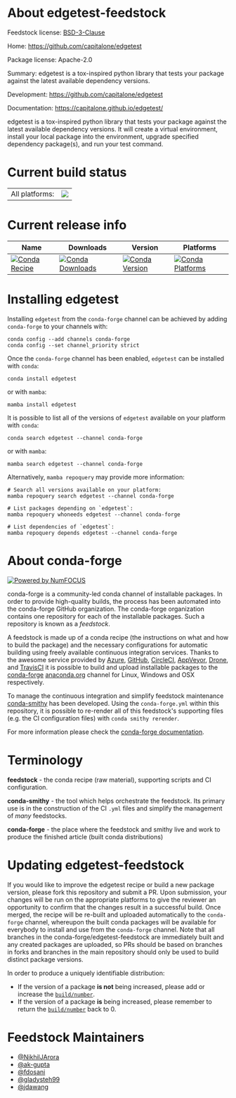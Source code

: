 About edgetest-feedstock
========================

Feedstock license: [BSD-3-Clause](https://github.com/conda-forge/edgetest-feedstock/blob/main/LICENSE.txt)

Home: https://github.com/capitalone/edgetest

Package license: Apache-2.0

Summary: edgetest is a tox-inspired python library that tests your package against the latest available dependency versions.

Development: https://github.com/capitalone/edgetest

Documentation: https://capitalone.github.io/edgetest/

edgetest is a tox-inspired python library that tests your package against the latest available dependency versions.
It will create a virtual environment, install your local package into the environment, upgrade specified dependency
package(s), and run your test command.


Current build status
====================


<table><tr><td>All platforms:</td>
    <td>
      <a href="https://dev.azure.com/conda-forge/feedstock-builds/_build/latest?definitionId=14704&branchName=main">
        <img src="https://dev.azure.com/conda-forge/feedstock-builds/_apis/build/status/edgetest-feedstock?branchName=main">
      </a>
    </td>
  </tr>
</table>

Current release info
====================

| Name | Downloads | Version | Platforms |
| --- | --- | --- | --- |
| [![Conda Recipe](https://img.shields.io/badge/recipe-edgetest-green.svg)](https://anaconda.org/conda-forge/edgetest) | [![Conda Downloads](https://img.shields.io/conda/dn/conda-forge/edgetest.svg)](https://anaconda.org/conda-forge/edgetest) | [![Conda Version](https://img.shields.io/conda/vn/conda-forge/edgetest.svg)](https://anaconda.org/conda-forge/edgetest) | [![Conda Platforms](https://img.shields.io/conda/pn/conda-forge/edgetest.svg)](https://anaconda.org/conda-forge/edgetest) |

Installing edgetest
===================

Installing `edgetest` from the `conda-forge` channel can be achieved by adding `conda-forge` to your channels with:

```
conda config --add channels conda-forge
conda config --set channel_priority strict
```

Once the `conda-forge` channel has been enabled, `edgetest` can be installed with `conda`:

```
conda install edgetest
```

or with `mamba`:

```
mamba install edgetest
```

It is possible to list all of the versions of `edgetest` available on your platform with `conda`:

```
conda search edgetest --channel conda-forge
```

or with `mamba`:

```
mamba search edgetest --channel conda-forge
```

Alternatively, `mamba repoquery` may provide more information:

```
# Search all versions available on your platform:
mamba repoquery search edgetest --channel conda-forge

# List packages depending on `edgetest`:
mamba repoquery whoneeds edgetest --channel conda-forge

# List dependencies of `edgetest`:
mamba repoquery depends edgetest --channel conda-forge
```


About conda-forge
=================

[![Powered by
NumFOCUS](https://img.shields.io/badge/powered%20by-NumFOCUS-orange.svg?style=flat&colorA=E1523D&colorB=007D8A)](https://numfocus.org)

conda-forge is a community-led conda channel of installable packages.
In order to provide high-quality builds, the process has been automated into the
conda-forge GitHub organization. The conda-forge organization contains one repository
for each of the installable packages. Such a repository is known as a *feedstock*.

A feedstock is made up of a conda recipe (the instructions on what and how to build
the package) and the necessary configurations for automatic building using freely
available continuous integration services. Thanks to the awesome service provided by
[Azure](https://azure.microsoft.com/en-us/services/devops/), [GitHub](https://github.com/),
[CircleCI](https://circleci.com/), [AppVeyor](https://www.appveyor.com/),
[Drone](https://cloud.drone.io/welcome), and [TravisCI](https://travis-ci.com/)
it is possible to build and upload installable packages to the
[conda-forge](https://anaconda.org/conda-forge) [anaconda.org](https://anaconda.org/)
channel for Linux, Windows and OSX respectively.

To manage the continuous integration and simplify feedstock maintenance
[conda-smithy](https://github.com/conda-forge/conda-smithy) has been developed.
Using the ``conda-forge.yml`` within this repository, it is possible to re-render all of
this feedstock's supporting files (e.g. the CI configuration files) with ``conda smithy rerender``.

For more information please check the [conda-forge documentation](https://conda-forge.org/docs/).

Terminology
===========

**feedstock** - the conda recipe (raw material), supporting scripts and CI configuration.

**conda-smithy** - the tool which helps orchestrate the feedstock.
                   Its primary use is in the construction of the CI ``.yml`` files
                   and simplify the management of *many* feedstocks.

**conda-forge** - the place where the feedstock and smithy live and work to
                  produce the finished article (built conda distributions)


Updating edgetest-feedstock
===========================

If you would like to improve the edgetest recipe or build a new
package version, please fork this repository and submit a PR. Upon submission,
your changes will be run on the appropriate platforms to give the reviewer an
opportunity to confirm that the changes result in a successful build. Once
merged, the recipe will be re-built and uploaded automatically to the
`conda-forge` channel, whereupon the built conda packages will be available for
everybody to install and use from the `conda-forge` channel.
Note that all branches in the conda-forge/edgetest-feedstock are
immediately built and any created packages are uploaded, so PRs should be based
on branches in forks and branches in the main repository should only be used to
build distinct package versions.

In order to produce a uniquely identifiable distribution:
 * If the version of a package **is not** being increased, please add or increase
   the [``build/number``](https://docs.conda.io/projects/conda-build/en/latest/resources/define-metadata.html#build-number-and-string).
 * If the version of a package **is** being increased, please remember to return
   the [``build/number``](https://docs.conda.io/projects/conda-build/en/latest/resources/define-metadata.html#build-number-and-string)
   back to 0.

Feedstock Maintainers
=====================

* [@NikhilJArora](https://github.com/NikhilJArora/)
* [@ak-gupta](https://github.com/ak-gupta/)
* [@fdosani](https://github.com/fdosani/)
* [@gladysteh99](https://github.com/gladysteh99/)
* [@jdawang](https://github.com/jdawang/)

